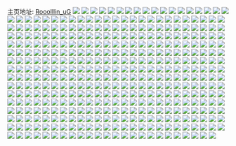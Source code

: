 主页地址: [Rooolllin_uG](https://weibo.com/u/6023566792) 
![](https://wx4.sinaimg.cn/mw2000/006zEgT6ly1gv609zbsg8j61ja0v3ni402.jpg) 
![](https://wx4.sinaimg.cn/mw2000/006zEgT6ly1gv609v9boxj622q1611kx02.jpg) 
![](https://wx4.sinaimg.cn/mw2000/006zEgT6ly1gv609w2urfj60ud0txgzs02.jpg) 
![](https://wx4.sinaimg.cn/mw2000/006zEgT6ly1gv60a8w3mjj31pl31h4qs.jpg) 
![](https://wx4.sinaimg.cn/mw2000/006zEgT6ly1gv60a2w7d4j61gv2m0b2a02.jpg) 
![](https://wx4.sinaimg.cn/mw2000/006zEgT6ly1gv60bnzhvtj61du2gl4qq02.jpg) 
![](https://wx4.sinaimg.cn/mw2000/006zEgT6ly1gv609tw4e6j62c03404qr02.jpg) 
![](https://wx4.sinaimg.cn/mw2000/006zEgT6ly1gv609m9tygj32992uwhdv.jpg) 
![](https://wx4.sinaimg.cn/mw2000/006zEgT6ly1gv609kc3lfj61sa2k2hdu02.jpg) 
![](https://wx4.sinaimg.cn/mw2000/006zEgT6ly1gv609phjgxj61rv2cxkjm02.jpg) 
![](https://wx4.sinaimg.cn/mw2000/006zEgT6ly1gv609spitlj321n2nh4qs.jpg) 
![](https://wx4.sinaimg.cn/mw2000/006zEgT6ly1gv609dttcpj62c03401ky02.jpg) 
![](https://wx4.sinaimg.cn/mw2000/006zEgT6ly1gv609c57juj62c0340npe02.jpg) 
![](https://wx4.sinaimg.cn/mw2000/006zEgT6ly1gv609jc3iij32c0340qv7.jpg) 
![](https://wx4.sinaimg.cn/mw2000/006zEgT6ly1gv609f5xdvj32c0340x6r.jpg) 
![](https://wx4.sinaimg.cn/mw2000/006zEgT6ly1gv609annanj62c0340qv702.jpg) 
![](https://wx4.sinaimg.cn/mw2000/006zEgT6ly1gv609hzhfaj62c0340u0z02.jpg) 
![](https://wx4.sinaimg.cn/mw2000/006zEgT6ly1gv609gp28jj62c0340u0z02.jpg) 
![](https://wx4.sinaimg.cn/mw2000/006zEgT6ly1gv5zolkeojj31eo0qoqqy.jpg) 
![](https://wx4.sinaimg.cn/mw2000/006zEgT6ly1gv5qsr40kgj62c0340x6q02.jpg) 
![](https://wx4.sinaimg.cn/mw2000/006zEgT6ly1gv5khmbj63j60sa1dkqel02.jpg) 
![](https://wx4.sinaimg.cn/mw2000/006zEgT6ly1gv25b48l63j61431o47wh02.jpg) 
![](https://wx4.sinaimg.cn/mw2000/006zEgT6ly1gv25b2stzrj61001i01kx02.jpg) 
![](https://wx4.sinaimg.cn/mw2000/006zEgT6ly1gv25b1wkfhj60xy1exx0g02.jpg) 
![](https://wx4.sinaimg.cn/mw2000/006zEgT6ly1gv25baogt9j61zy2sa4qq02.jpg) 
![](https://wx4.sinaimg.cn/mw2000/006zEgT6ly1gv25btp31ej61hl28e4qq02.jpg) 
![](https://wx4.sinaimg.cn/mw2000/006zEgT6ly1gv15kpnvejj60n01bwqks02.jpg) 
![](https://wx4.sinaimg.cn/mw2000/006zEgT6ly1gv15dy1n72j61mh2fqu0x02.jpg) 
![](https://wx4.sinaimg.cn/mw2000/006zEgT6ly1gv15dwtkh5j61ds22oe8202.jpg) 
![](https://wx4.sinaimg.cn/mw2000/006zEgT6ly1gv15bbn9t6j61mb2fhx6q02.jpg) 
![](https://wx4.sinaimg.cn/mw2000/006zEgT6ly1gv15b8jn9bj61zu2qnkjm02.jpg) 
![](https://wx4.sinaimg.cn/mw2000/006zEgT6ly1gv15dzt4v8j61xj2kp4qq02.jpg) 
![](https://wx4.sinaimg.cn/mw2000/006zEgT6ly1gv15e2duxgj62c0340qv502.jpg) 
![](https://wx4.sinaimg.cn/mw2000/006zEgT6ly1gv0x3zo2pmj60k00nidis02.jpg) 
![](https://wx4.sinaimg.cn/mw2000/006zEgT6ly1gv0nxu4fssj62c03401kz02.jpg) 
![](https://wx4.sinaimg.cn/mw2000/006zEgT6ly1guyuw676vfj61o01o01kx02.jpg) 
![](https://wx4.sinaimg.cn/mw2000/006zEgT6ly1guyuw92xm6j61o01o01kx02.jpg) 
![](https://wx4.sinaimg.cn/mw2000/006zEgT6ly1guyuwb02zej61b01o0qrz02.jpg) 
![](https://wx4.sinaimg.cn/mw2000/006zEgT6ly1guyuwcsqkpj61bi1n2tw702.jpg) 
![](https://wx4.sinaimg.cn/mw2000/006zEgT6ly1guudg7w6xkj61o01o0b2902.jpg) 
![](https://wx4.sinaimg.cn/mw2000/006zEgT6ly1guudg4bqc4j61o01o07wh02.jpg) 
![](https://wx4.sinaimg.cn/mw2000/006zEgT6ly1guudg54iozj61o01o04qp02.jpg) 
![](https://wx4.sinaimg.cn/mw2000/006zEgT6ly1guudi62y4yj61o01o0hdt02.jpg) 
![](https://wx4.sinaimg.cn/mw2000/006zEgT6ly1guudg9m6gnj61o01o07wh02.jpg) 
![](https://wx4.sinaimg.cn/mw2000/006zEgT6ly1guudgb2aw4j61o01o0b2902.jpg) 
![](https://wx4.sinaimg.cn/mw2000/006zEgT6ly1guudghkaymj61o01o07wh02.jpg) 
![](https://wx4.sinaimg.cn/mw2000/006zEgT6ly1guudgfw3rzj61o01o0b2902.jpg) 
![](https://wx4.sinaimg.cn/mw2000/006zEgT6ly1guudgcs6erj61o01o07wh02.jpg) 
![](https://wx4.sinaimg.cn/mw2000/006zEgT6ly1guudgef6hvj61o01o0b2902.jpg) 
![](https://wx4.sinaimg.cn/mw2000/006zEgT6ly1gut622uknoj31051c7k67.jpg) 
![](https://wx4.sinaimg.cn/mw2000/006zEgT6ly1gut621a445j60uq14y14a02.jpg) 
![](https://wx4.sinaimg.cn/mw2000/006zEgT6ly1gusvnntncxj61zz2sie8102.jpg) 
![](https://wx4.sinaimg.cn/mw2000/006zEgT6ly1gusvo3gnuej62c03407wk02.jpg) 
![](https://wx4.sinaimg.cn/mw2000/006zEgT6ly1guqy2svfirj31o01o0e7e.jpg) 
![](https://wx4.sinaimg.cn/mw2000/006zEgT6ly1guo7m6zsq6j61kw2dcb2a02.jpg) 
![](https://wx4.sinaimg.cn/mw2000/006zEgT6ly1guo7m4912tj60rb14zwt202.jpg) 
![](https://wx4.sinaimg.cn/mw2000/006zEgT6ly1guo7m8sejwj60u0190ash02.jpg) 
![](https://wx4.sinaimg.cn/mw2000/006zEgT6ly1guo7ma8hmwj60rs15oe0k02.jpg) 
![](https://wx4.sinaimg.cn/mw2000/006zEgT6ly1gunf9h1tj7j61wg2mokjl02.jpg) 
![](https://wx4.sinaimg.cn/mw2000/006zEgT6ly1gunf92p8ztj61vt2kahdt02.jpg) 
![](https://wx4.sinaimg.cn/mw2000/006zEgT6ly1gunf9cut4lj615s1nbkbf02.jpg) 
![](https://wx4.sinaimg.cn/mw2000/006zEgT6ly1gunf9f2s3pj620u2wlqv502.jpg) 
![](https://wx4.sinaimg.cn/mw2000/006zEgT6ly1gunf9dvmbqj629m30vu0x02.jpg) 
![](https://wx4.sinaimg.cn/mw2000/006zEgT6ly1gunf9b11xzj31zo31ox6p.jpg) 
![](https://wx4.sinaimg.cn/mw2000/006zEgT6ly1gunf97ucnaj615o20f1kx02.jpg) 
![](https://wx4.sinaimg.cn/mw2000/006zEgT6ly1gunf9bwgrbj31un2kjhdt.jpg) 
![](https://wx4.sinaimg.cn/mw2000/006zEgT6ly1gunf8zawl7j61vl2lfkjl02.jpg) 
![](https://wx4.sinaimg.cn/mw2000/006zEgT6ly1gunf9966qbj61wm2uxx6p02.jpg) 
![](https://wx4.sinaimg.cn/mw2000/006zEgT6ly1gunf90vx84j61vb2synpe02.jpg) 
![](https://wx4.sinaimg.cn/mw2000/006zEgT6ly1gunf963f5ij622o340b2a02.jpg) 
![](https://wx4.sinaimg.cn/mw2000/006zEgT6ly1gunf93haffj31ez1vz4pi.jpg) 
![](https://wx4.sinaimg.cn/mw2000/006zEgT6ly1gunf96xngkj61bb1r2axu02.jpg) 
![](https://wx4.sinaimg.cn/mw2000/006zEgT6ly1gunf9g6s48j61pc305u0x02.jpg) 
![](https://wx4.sinaimg.cn/mw2000/006zEgT6ly1gunf91chdaj60ru15rdog02.jpg) 
![](https://wx4.sinaimg.cn/mw2000/006zEgT6ly1gunf99lmp4j30v41dhqd4.jpg) 
![](https://wx4.sinaimg.cn/mw2000/006zEgT6ly1gunf9i94kej62c0340b2902.jpg) 
![](https://wx4.sinaimg.cn/mw2000/006zEgT6ly1gum65okxnzj62c0340e8302.jpg) 
![](https://wx4.sinaimg.cn/mw2000/006zEgT6ly1gum65mdk3kj62c03407wj02.jpg) 
![](https://wx4.sinaimg.cn/mw2000/006zEgT6ly1gum65j2shsj61ue2xxhdu02.jpg) 
![](https://wx4.sinaimg.cn/mw2000/006zEgT6ly1gum2e6mhr8j60n00gj42802.jpg) 
![](https://wx4.sinaimg.cn/mw2000/006zEgT6ly1gult6f983tj60my0bytae02.jpg) 
![](https://wx4.sinaimg.cn/mw2000/006zEgT6ly1gul8orclqaj60n00n0dhe02.jpg) 
![](https://wx4.sinaimg.cn/mw2000/006zEgT6ly1guiuyswdayj30nv0xc7at.jpg) 
![](https://wx4.sinaimg.cn/mw2000/006zEgT6ly1guin039vxbj61ms1m77kd02.jpg) 
![](https://wx4.sinaimg.cn/mw2000/006zEgT6ly1gug1o6sp7qj60n00tq43302.jpg) 
![](https://wx4.sinaimg.cn/mw2000/006zEgT6ly1guf20uhc9ij60k90k9taf02.jpg) 
![](https://wx4.sinaimg.cn/mw2000/006zEgT6ly1guduhya8e0j61bt1kq1kx02.jpg) 
![](https://wx4.sinaimg.cn/mw2000/006zEgT6ly1guduhyrxh2j617t1vw1gd02.jpg) 
![](https://wx4.sinaimg.cn/mw2000/006zEgT6ly1guduhz9xtdj61400u011d02.jpg) 
![](https://wx4.sinaimg.cn/mw2000/006zEgT6ly1guduhzlnlkj61400u0aid02.jpg) 
![](https://wx4.sinaimg.cn/mw2000/006zEgT6ly1gudui0q8grj61400u0aiq02.jpg) 
![](https://wx4.sinaimg.cn/mw2000/006zEgT6ly1gudui0dkffj61hc14015k02.jpg) 
![](https://wx4.sinaimg.cn/mw2000/006zEgT6ly1gudui2ssnnj63402c04qr02.jpg) 
![](https://wx4.sinaimg.cn/mw2000/006zEgT6ly1gudui3j4vfj60uk36lb2902.jpg) 
![](https://wx4.sinaimg.cn/mw2000/006zEgT6ly1gudui52z1bj615o1n6hbq02.jpg) 
![](https://wx4.sinaimg.cn/mw2000/006zEgT6ly1gudui3yz2pj60un1gggzu02.jpg) 
![](https://wx4.sinaimg.cn/mw2000/006zEgT6ly1gudui4e76cj60zi1r3no002.jpg) 
![](https://wx4.sinaimg.cn/mw2000/006zEgT6ly1guczg5udk0j60go0p0ju502.jpg) 
![](https://wx4.sinaimg.cn/mw2000/006zEgT6ly1guco0vaxudj61gk2lfqv502.jpg) 
![](https://wx4.sinaimg.cn/mw2000/006zEgT6ly1guco0wiz6mj61ah2ame8102.jpg) 
![](https://wx4.sinaimg.cn/mw2000/006zEgT6ly1guco0y8ruzj61do2gbnpd02.jpg) 
![](https://wx4.sinaimg.cn/mw2000/006zEgT6ly1guclrkhzbbj616y24d4qp02.jpg) 
![](https://wx4.sinaimg.cn/mw2000/006zEgT6ly1guclrmky42j619s29ge8102.jpg) 
![](https://wx4.sinaimg.cn/mw2000/006zEgT6ly1guclrnfw4jj615l21y1kx02.jpg) 
![](https://wx4.sinaimg.cn/mw2000/006zEgT6ly1gubt9nkjs7j60u0198dp002.jpg) 
![](https://wx4.sinaimg.cn/mw2000/006zEgT6ly1gubt9ofavej60u019cwmv02.jpg) 
![](https://wx4.sinaimg.cn/mw2000/006zEgT6ly1gubs182gx5j61pi2ey1ky02.jpg) 
![](https://wx4.sinaimg.cn/mw2000/006zEgT6ly1gubpi5343oj60n00a3wh602.jpg) 
![](https://wx4.sinaimg.cn/mw2000/006zEgT6ly1gubockrkmij616o1kwqi502.jpg) 
![](https://wx4.sinaimg.cn/mw2000/006zEgT6ly1gu9jov4ncuj622n22n4fv02.jpg) 
![](https://wx4.sinaimg.cn/mw2000/006zEgT6ly1gu9jow3cq7j61yd1ydas702.jpg) 
![](https://wx4.sinaimg.cn/mw2000/006zEgT6ly1gu9jowzw98j6209209qly02.jpg) 
![](https://wx4.sinaimg.cn/mw2000/006zEgT6ly1gu4ubls38nj31o01o04qp.jpg) 
![](https://wx4.sinaimg.cn/mw2000/006zEgT6ly1gu4h61ko2xj30fm0ku75m.jpg) 
![](https://wx4.sinaimg.cn/mw2000/006zEgT6ly1gu4h625g4xj30f80mu0um.jpg) 
![](https://wx4.sinaimg.cn/mw2000/006zEgT6ly1gu4h62p1hqj30hq0nmjt5.jpg) 
![](https://wx4.sinaimg.cn/mw2000/006zEgT6ly1gu4h614rccj30i90obwgc.jpg) 
![](https://wx4.sinaimg.cn/mw2000/006zEgT6ly1gu4h636mavj30fu0l4dha.jpg) 
![](https://wx4.sinaimg.cn/mw2000/006zEgT6ly1gu4h63nyogj30i50o7dh3.jpg) 
![](https://wx4.sinaimg.cn/mw2000/006zEgT6ly1gu4bxghoh9j31o01o0x4h.jpg) 
![](https://wx4.sinaimg.cn/mw2000/006zEgT6ly1gu3vdy3wonj30n0083766.jpg) 
![](https://wx4.sinaimg.cn/mw2000/006zEgT6ly1gu3vdxf3ujj30n009ldhx.jpg) 
![](https://wx4.sinaimg.cn/mw2000/006zEgT6ly1gu3j3y40aej34tc37k7wr.jpg) 
![](https://wx4.sinaimg.cn/mw2000/006zEgT6ly1gu3ca1htzlj34a237kqvb.jpg) 
![](https://wx4.sinaimg.cn/mw2000/006zEgT6ly1gu3j47v2ywj33gg56ob2d.jpg) 
![](https://wx4.sinaimg.cn/mw2000/006zEgT6ly1gu3ccwslmgj33gg56ox6t.jpg) 
![](https://wx4.sinaimg.cn/mw2000/006zEgT6ly1gu3cb8c7w8j356o3gg1l1.jpg) 
![](https://wx4.sinaimg.cn/mw2000/006zEgT6ly1gu3cbv7n6tj356o3ggnph.jpg) 
![](https://wx4.sinaimg.cn/mw2000/006zEgT6ly1gu3j3k09sxj356o3ggqv7.jpg) 
![](https://wx4.sinaimg.cn/mw2000/006zEgT6ly1gu3canhk59j33gg56oqv8.jpg) 
![](https://wx4.sinaimg.cn/mw2000/006zEgT6ly1gu3j4ae07nj31zd2jaqv5.jpg) 
![](https://wx4.sinaimg.cn/mw2000/006zEgT6ly1gu3j4awr7rj30mv0gvgo6.jpg) 
![](https://wx4.sinaimg.cn/mw2000/006zEgT6ly1gu3j4h1f7sj356o3gge84.jpg) 
![](https://wx4.sinaimg.cn/mw2000/006zEgT6ly1gu3j4jra07j334022ou0x.jpg) 
![](https://wx4.sinaimg.cn/mw2000/006zEgT6ly1gu3j4oti2vj34k332wb2c.jpg) 
![](https://wx4.sinaimg.cn/mw2000/006zEgT6ly1gu3j4rq3zrj334022r7wi.jpg) 
![](https://wx4.sinaimg.cn/mw2000/006zEgT6ly1gu3j4u03boj334022o4qq.jpg) 
![](https://wx4.sinaimg.cn/mw2000/006zEgT6ly1gu3j54sz7lj34cy380npl.jpg) 
![](https://wx4.sinaimg.cn/mw2000/006zEgT6ly1gu3j5a1gb8j334s2jq4qr.jpg) 
![](https://wx4.sinaimg.cn/mw2000/006zEgT6ly1gu3j5imh0nj346x2pbx6r.jpg) 
![](https://wx4.sinaimg.cn/mw2000/006zEgT6ly1gu2m56cbkyj31o02yob2a.jpg) 
![](https://wx4.sinaimg.cn/mw2000/006zEgT6ly1gu2m4s60kuj31o02yob2a.jpg) 
![](https://wx4.sinaimg.cn/mw2000/006zEgT6ly1gu19dlvzhkj30ks0ksjse.jpg) 
![](https://wx4.sinaimg.cn/mw2000/006zEgT6ly1gu19dlgxk9j30qd0qdn47.jpg) 
![](https://wx4.sinaimg.cn/mw2000/006zEgT6ly1gu19do0qhyj30rx0ry13f.jpg) 
![](https://wx4.sinaimg.cn/mw2000/006zEgT6ly1gu19dolbfxj30k00k0wh1.jpg) 
![](https://wx4.sinaimg.cn/mw2000/006zEgT6ly1gu19dkji4zj30u00u00vx.jpg) 
![](https://wx4.sinaimg.cn/mw2000/006zEgT6ly1gu19dpizfvj30qa0qatf1.jpg) 
![](https://wx4.sinaimg.cn/mw2000/006zEgT6ly1gtzt3hl1kbj30u00u0n24.jpg) 
![](https://wx4.sinaimg.cn/mw2000/006zEgT6ly1gtun07b10dj318f230avf.jpg) 
![](https://wx4.sinaimg.cn/mw2000/006zEgT6ly1gtun06mus2j30eb0orjv3.jpg) 
![](https://wx4.sinaimg.cn/mw2000/006zEgT6ly1gtun07usyrj30m80wbn35.jpg) 
![](https://wx4.sinaimg.cn/mw2000/006zEgT6ly1gtu72v4078j32c02c0hdt.jpg) 
![](https://wx4.sinaimg.cn/mw2000/006zEgT6ly1gtt9u1084mj30rx0ry13f.jpg) 
![](https://wx4.sinaimg.cn/mw2000/006zEgT6ly1gtt9u18zfsj30ks0ksjse.jpg) 
![](https://wx4.sinaimg.cn/mw2000/006zEgT6ly1gtt9u1npcwj30p90yo0yq.jpg) 
![](https://wx4.sinaimg.cn/mw2000/006zEgT6ly1gtt9u23uw3j30q00yothg.jpg) 
![](https://wx4.sinaimg.cn/mw2000/006zEgT6ly1gtt9u2jpp6j30u0190jxe.jpg) 
![](https://wx4.sinaimg.cn/mw2000/006zEgT6ly1gtt9u08qeej30k00jq3zq.jpg) 
![](https://wx4.sinaimg.cn/mw2000/006zEgT6ly1gtt9u2tzqqj30k00u075m.jpg) 
![](https://wx4.sinaimg.cn/mw2000/006zEgT6ly1gtt9u3bm7pj311w1kwtj8.jpg) 
![](https://wx4.sinaimg.cn/mw2000/006zEgT6ly1gtt9u3khl3j30xc1e0tbx.jpg) 
![](https://wx4.sinaimg.cn/mw2000/006zEgT6ly1gtt9u3wdh3j30sg0iy0vh.jpg) 
![](https://wx4.sinaimg.cn/mw2000/006zEgT6ly1gtt9u45bapj30k00ecdgs.jpg) 
![](https://wx4.sinaimg.cn/mw2000/006zEgT6ly1gtt9u4gkgyj30p00goabt.jpg) 
![](https://wx4.sinaimg.cn/mw2000/006zEgT6ly1gtt9u551gaj315o0rsn31.jpg) 
![](https://wx4.sinaimg.cn/mw2000/006zEgT6ly1gtt9u5v5s2j310g1kwgsw.jpg) 
![](https://wx4.sinaimg.cn/mw2000/006zEgT6ly1gtt9u65vgej31kw11xdjn.jpg) 
![](https://wx4.sinaimg.cn/mw2000/006zEgT6ly1gtt9u6hf4zj30iy0sgq4x.jpg) 
![](https://wx4.sinaimg.cn/mw2000/006zEgT6ly1gtt9u6qyd8j315o0rsmzc.jpg) 
![](https://wx4.sinaimg.cn/mw2000/006zEgT6ly1gtt9u7dlfrj32301e0dy0.jpg) 
![](https://wx4.sinaimg.cn/mw2000/006zEgT6ly1gtt7ujp8s8j310i10inb5.jpg) 
![](https://wx4.sinaimg.cn/mw2000/006zEgT6ly1gtngf446x5j30mw0rgaez.jpg) 
![](https://wx4.sinaimg.cn/mw2000/006zEgT6ly1gthx11gyq6j31751sq1iw.jpg) 
![](https://wx4.sinaimg.cn/mw2000/006zEgT6ly1gthx15vswpj31gi26sb29.jpg) 
![](https://wx4.sinaimg.cn/mw2000/006zEgT6ly1gthx137vcej31jh2b8hdt.jpg) 
![](https://wx4.sinaimg.cn/mw2000/006zEgT6ly1gthx150isaj31cc20h4qp.jpg) 
![](https://wx4.sinaimg.cn/mw2000/006zEgT6ly1gthx13vzmsj31hn28ge81.jpg) 
![](https://wx4.sinaimg.cn/mw2000/006zEgT6ly1gthx125t81j31d221l4qp.jpg) 
![](https://wx4.sinaimg.cn/mw2000/006zEgT6ly1gthx14g80sj31bd1z24qp.jpg) 
![](https://wx4.sinaimg.cn/mw2000/006zEgT6ly1gthtz8k5udj315o206hdt.jpg) 
![](https://wx4.sinaimg.cn/mw2000/006zEgT6ly1gthtzazs0jj315o1ug4qp.jpg) 
![](https://wx4.sinaimg.cn/mw2000/006zEgT6ly1gthtzdq1jhj315o1v0tzq.jpg) 
![](https://wx4.sinaimg.cn/mw2000/006zEgT6ly1gthtzeh2tjj30xc1kbqbp.jpg) 
![](https://wx4.sinaimg.cn/mw2000/006zEgT6ly1gthtz5y3n3j30xc1kb7f2.jpg) 
![](https://wx4.sinaimg.cn/mw2000/006zEgT6ly1gthtzfqk1qj30xc1ka7ft.jpg) 
![](https://wx4.sinaimg.cn/mw2000/006zEgT6ly1gtff4tr9x3j30kt0scwja.jpg) 
![](https://wx4.sinaimg.cn/mw2000/006zEgT6ly1gtff4u3n26j30lr0rrtc7.jpg) 
![](https://wx4.sinaimg.cn/mw2000/006zEgT6ly1gtff4ufit3j30m81110z3.jpg) 
![](https://wx4.sinaimg.cn/mw2000/006zEgT6ly1gtff4v9gjnj30kv0t7n1v.jpg) 
![](https://wx4.sinaimg.cn/mw2000/006zEgT6ly1gtff4teu89j30kq0t10xa.jpg) 
![](https://wx4.sinaimg.cn/mw2000/006zEgT6ly1gtfbu8rthnj31mq2weqv5.jpg) 
![](https://wx4.sinaimg.cn/mw2000/006zEgT6ly1gtfbu9v7v4j31n42x3qv5.jpg) 
![](https://wx4.sinaimg.cn/mw2000/006zEgT6ly1gtfbu7n4mqj32542uckjm.jpg) 
![](https://wx4.sinaimg.cn/mw2000/006zEgT6ly1gtafg5fob6j328k2zf4qr.jpg) 
![](https://wx4.sinaimg.cn/mw2000/006zEgT6ly1gtafg6qs1hj329h30n4qr.jpg) 
![](https://wx4.sinaimg.cn/mw2000/006zEgT6ly1gtafg7oj6cj326n2wvqv6.jpg) 
![](https://wx4.sinaimg.cn/mw2000/006zEgT6ly1gtafg987jrj323y2t9hdu.jpg) 
![](https://wx4.sinaimg.cn/mw2000/006zEgT6ly1gtafgah8tzj32162r97wi.jpg) 
![](https://wx4.sinaimg.cn/mw2000/006zEgT6ly1gtafgb2tuqj31jx1jxe18.jpg) 
![](https://wx4.sinaimg.cn/mw2000/006zEgT6ly1gtafgblecrj31m61m6e42.jpg) 
![](https://wx4.sinaimg.cn/mw2000/006zEgT6ly1gtafgc4zfoj31mv1mv1kx.jpg) 
![](https://wx4.sinaimg.cn/mw2000/006zEgT6ly1gtafg3m3cej31lg1lg1kr.jpg) 
![](https://wx4.sinaimg.cn/mw2000/006zEgT6ly1gtafgcqntvj31o01o01kx.jpg) 
![](https://wx4.sinaimg.cn/mw2000/006zEgT6ly1gtafgd4d7jj31m11m11ej.jpg) 
![](https://wx4.sinaimg.cn/mw2000/006zEgT6ly1gtafgdleqvj31m31m3ayj.jpg) 
![](https://wx4.sinaimg.cn/mw2000/006zEgT6ly1gtafge2cz9j31m31m3b0c.jpg) 
![](https://wx4.sinaimg.cn/mw2000/006zEgT6ly1gtafgeh9mtj31l01l0kft.jpg) 
![](https://wx4.sinaimg.cn/mw2000/006zEgT6ly1gt9lwi32qhj31fz1fzn51.jpg) 
![](https://wx4.sinaimg.cn/mw2000/006zEgT6ly1gt9lwmaki1j31mi1mi1fe.jpg) 
![](https://wx4.sinaimg.cn/mw2000/006zEgT6ly1gt9lwgql9rj30sz0szqau.jpg) 
![](https://wx4.sinaimg.cn/mw2000/006zEgT6ly1gt9lwn6w0vj31xc1xc1kx.jpg) 
![](https://wx4.sinaimg.cn/mw2000/006zEgT6ly1gt9lwo1192j31n21n2hdt.jpg) 
![](https://wx4.sinaimg.cn/mw2000/006zEgT6ly1gt9lwos5pjj30kb0kbtdu.jpg) 
![](https://wx4.sinaimg.cn/mw2000/006zEgT6ly1gt9lwho4bxj3227227x6p.jpg) 
![](https://wx4.sinaimg.cn/mw2000/006zEgT6ly1gt68w5hribj30xd17vk5p.jpg) 
![](https://wx4.sinaimg.cn/mw2000/006zEgT6ly1gt67o1w2mcj30ea0dk0ts.jpg) 
![](https://wx4.sinaimg.cn/mw2000/006zEgT6ly1gt4fdrlih9j30n00ef76u.jpg) 
![](https://wx4.sinaimg.cn/mw2000/006zEgT6ly1gt1l0k0yjhj31zn14bqfg.jpg) 
![](https://wx4.sinaimg.cn/mw2000/006zEgT6ly1gt1l0ja219j31z013yapd.jpg) 
![](https://wx4.sinaimg.cn/mw2000/006zEgT6ly1gt1l0l1ag2j32ge1dqkev.jpg) 
![](https://wx4.sinaimg.cn/mw2000/006zEgT6ly1gt1l0md7e4j32o81i54fv.jpg) 
![](https://wx4.sinaimg.cn/mw2000/006zEgT6ly1gt18cpcphxj30n013b46f.jpg) 
![](https://wx4.sinaimg.cn/mw2000/006zEgT6ly1gszdhbmaq8j30qo0zcdkh.jpg) 
![](https://wx4.sinaimg.cn/mw2000/006zEgT6ly1gszdhbbkbhj30u01ddqep.jpg) 
![](https://wx4.sinaimg.cn/mw2000/006zEgT6ly1gszc5besauj30qo166n62.jpg) 
![](https://wx4.sinaimg.cn/mw2000/006zEgT6ly1gszc5b5akzj31v41v4do8.jpg) 
![](https://wx4.sinaimg.cn/mw2000/006zEgT6ly1gszc5bpom1j311y1e0abf.jpg) 
![](https://wx4.sinaimg.cn/mw2000/006zEgT6ly1gszc5ccji7j30u016gk74.jpg) 
![](https://wx4.sinaimg.cn/mw2000/006zEgT6ly1gszc5cnhihj30u00u040r.jpg) 
![](https://wx4.sinaimg.cn/mw2000/006zEgT6ly1gsr3z1ejmij308o08o3ys.jpg) 
![](https://wx4.sinaimg.cn/mw2000/006zEgT6ly1gsqx4tlty2j308o08o3ys.jpg) 
![](https://wx4.sinaimg.cn/mw2000/006zEgT6ly1gspkryus02j31o01o0kfv.jpg) 
![](https://wx4.sinaimg.cn/mw2000/006zEgT6ly1gsnbooku25j30n006zglz.jpg) 
![](https://wx4.sinaimg.cn/mw2000/006zEgT6ly1gsmj7p21j2j31ka0voqha.jpg) 
![](https://wx4.sinaimg.cn/mw2000/006zEgT6ly1gsm9guy0h5j31jk0q3ai2.jpg) 
![](https://wx4.sinaimg.cn/mw2000/006zEgT6ly1gsk5iz4vfij31dw2gp1ky.jpg) 
![](https://wx4.sinaimg.cn/mw2000/006zEgT6ly1gsk5izy2b6j30ul1idwkm.jpg) 
![](https://wx4.sinaimg.cn/mw2000/006zEgT6ly1gsk5ixv545j311w1vd1ax.jpg) 
![](https://wx4.sinaimg.cn/mw2000/006zEgT6ly1gsk5ixchz3j30er0q879p.jpg) 
![](https://wx4.sinaimg.cn/mw2000/006zEgT6ly1gsirq2z9k7j31o0280npd.jpg) 
![](https://wx4.sinaimg.cn/mw2000/006zEgT6ly1gsirpu510vj31o0280qv5.jpg) 
![](https://wx4.sinaimg.cn/mw2000/006zEgT6ly1gsirpyplckj31o0280npd.jpg) 
![](https://wx4.sinaimg.cn/mw2000/006zEgT6ly1gshxd3gfkmj30hs0no410.jpg) 
![](https://wx4.sinaimg.cn/mw2000/006zEgT6ly1gshjw2wqzij30dv0dvwfm.jpg) 
![](https://wx4.sinaimg.cn/mw2000/006zEgT6ly1gshjgq5qxcj30n01ds7wh.jpg) 
![](https://wx4.sinaimg.cn/mw2000/006zEgT6ly1gsgwkz828ij31o01nb7wh.jpg) 
![](https://wx4.sinaimg.cn/mw2000/006zEgT6ly1gsgwl0gy59j31o01neb29.jpg) 
![](https://wx4.sinaimg.cn/mw2000/006zEgT6ly1gsgwl12yj6j31o01o0e81.jpg) 
![](https://wx4.sinaimg.cn/mw2000/006zEgT6ly1gsfmdt6mtrj30n008qjul.jpg) 
![](https://wx4.sinaimg.cn/mw2000/006zEgT6ly1gsfh3c2ep3j308s08y3z3.jpg) 
![](https://wx4.sinaimg.cn/mw2000/006zEgT6ly1gsfe5l3bbqj30ex0exwfj.jpg) 
![](https://wx4.sinaimg.cn/mw2000/006zEgT6ly1gsfcd9ugslj30ke0ketcc.jpg) 
![](https://wx4.sinaimg.cn/mw2000/006zEgT6ly1gsfcda7l66j30kx0kxq6m.jpg) 
![](https://wx4.sinaimg.cn/mw2000/006zEgT6ly1gsfc0qv33oj30n01fsgxc.jpg) 
![](https://wx4.sinaimg.cn/mw2000/006zEgT6ly1gsfc0qedv5j30n01ftqev.jpg) 
![](https://wx4.sinaimg.cn/mw2000/006zEgT6ly1gsf7x3reylj321p2awkjl.jpg) 
![](https://wx4.sinaimg.cn/mw2000/006zEgT6ly1gsf7x4dv0qj30um0umjvd.jpg) 
![](https://wx4.sinaimg.cn/mw2000/006zEgT6ly1gsdy2gxyjaj30ex0exwfj.jpg) 
![](https://wx4.sinaimg.cn/mw2000/006zEgT6ly1gsaxx4pig6j30k00k0wh5.jpg) 
![](https://wx4.sinaimg.cn/mw2000/006zEgT6ly1gsaox047ytj30sh0q3tch.jpg) 
![](https://wx4.sinaimg.cn/mw2000/006zEgT6ly1gsam776yhpj31400u0tlw.jpg) 
![](https://wx4.sinaimg.cn/mw2000/006zEgT6ly1gs8cx2r7zkj30u00u00yt.jpg) 
![](https://wx4.sinaimg.cn/mw2000/006zEgT6ly1gs8cx5vaehj30u00u0jx7.jpg) 
![](https://wx4.sinaimg.cn/mw2000/006zEgT6ly1gs8cx9i4aqj30vx0u0jy7.jpg) 
![](https://wx4.sinaimg.cn/mw2000/006zEgT6ly1gs7jaecuivj31o01o0kic.jpg) 
![](https://wx4.sinaimg.cn/mw2000/006zEgT6ly1gs4lwg0xazj30k00k042l.jpg) 
![](https://wx4.sinaimg.cn/mw2000/006zEgT6ly1gs439xzowwj32c03401ky.jpg) 
![](https://wx4.sinaimg.cn/mw2000/006zEgT6ly1gs439zfmwaj32c0340qv5.jpg) 
![](https://wx4.sinaimg.cn/mw2000/006zEgT6ly1gs439hvct4j33402c0x6q.jpg) 
![](https://wx4.sinaimg.cn/mw2000/006zEgT6ly1gs439ite9hj324y1liu00.jpg) 
![](https://wx4.sinaimg.cn/mw2000/006zEgT6ly1gs439g0u0mj30dt0duwfm.jpg) 
![](https://wx4.sinaimg.cn/mw2000/006zEgT6ly1gs0ki7v5wnj31fk1fk1kx.jpg) 
![](https://wx4.sinaimg.cn/mw2000/006zEgT6ly1gs0ki9vn12j30vm0vmwjs.jpg) 
![](https://wx4.sinaimg.cn/mw2000/006zEgT6ly1gs0ki0lzpgj326l26lwod.jpg) 
![](https://wx4.sinaimg.cn/mw2000/006zEgT6ly1gs0kird052j31ge1ge4qq.jpg) 
![](https://wx4.sinaimg.cn/mw2000/006zEgT6ly1gry9uz29smj31o01o0hah.jpg) 
![](https://wx4.sinaimg.cn/mw2000/006zEgT6ly1grxn9jgsoyj30mz0qrafh.jpg) 
![](https://wx4.sinaimg.cn/mw2000/006zEgT6ly1grxn9kw52ij30n00vmtk4.jpg) 
![](https://wx4.sinaimg.cn/mw2000/006zEgT6ly1grxn7rxwvbj30n00j07bk.jpg) 
![](https://wx4.sinaimg.cn/mw2000/006zEgT6ly1gruoiw97shj308c08b74g.jpg) 
![](https://wx4.sinaimg.cn/mw2000/006zEgT6ly1grts7a8jvrj32bz2v5x6q.jpg) 
![](https://wx4.sinaimg.cn/mw2000/006zEgT6ly1grmqkme0mjj30kz0rzgro.jpg) 
![](https://wx4.sinaimg.cn/mw2000/006zEgT6ly1grmqkmnpwkj30kx0rwtdq.jpg) 
![](https://wx4.sinaimg.cn/mw2000/006zEgT6ly1grlmpwjtm6j31jk0si77e.jpg) 
![](https://wx4.sinaimg.cn/mw2000/006zEgT6ly1grlmpv3uvoj31jk0siwip.jpg) 
![](https://wx4.sinaimg.cn/mw2000/006zEgT6ly1grfs40qlv3j322k2b4u0x.jpg) 
![](https://wx4.sinaimg.cn/mw2000/006zEgT6ly1grdjcinxmyj304h04hdfs.jpg) 
![](https://wx4.sinaimg.cn/mw2000/006zEgT6ly1gravbecu5dj314p0h5teg.jpg) 
![](https://wx4.sinaimg.cn/mw2000/006zEgT6ly1gravbew0xwj314i0gpah5.jpg) 
![](https://wx4.sinaimg.cn/mw2000/006zEgT6ly1gravbfe6oij31500lm7c6.jpg) 
![](https://wx4.sinaimg.cn/mw2000/006zEgT6ly1gravbfxgjkj314k0h5gpb.jpg) 
![](https://wx4.sinaimg.cn/mw2000/006zEgT6ly1gravbge6bzj314m0he77s.jpg) 
![](https://wx4.sinaimg.cn/mw2000/006zEgT6ly1gravbgx07hj314p0hgaej.jpg) 
![](https://wx4.sinaimg.cn/mw2000/006zEgT6ly1gravbhhtd4j314k0h70vh.jpg) 
![](https://wx4.sinaimg.cn/mw2000/006zEgT6ly1gravbhuw2jj31540hhq5t.jpg) 
![](https://wx4.sinaimg.cn/mw2000/006zEgT6ly1gravbiloirj314t0heqah.jpg) 
![](https://wx4.sinaimg.cn/mw2000/006zEgT6ly1gravbj1m6mj31540h9ahf.jpg) 
![](https://wx4.sinaimg.cn/mw2000/006zEgT6ly1gravbjjtbtj314t0h9qax.jpg) 
![](https://wx4.sinaimg.cn/mw2000/006zEgT6ly1gravbkxd2dj314p0h911c.jpg) 
![](https://wx4.sinaimg.cn/mw2000/006zEgT6ly1gravbdrfwqj31590hgtcj.jpg) 
![](https://wx4.sinaimg.cn/mw2000/006zEgT6ly1gravbm2momj31740gzgns.jpg) 
![](https://wx4.sinaimg.cn/mw2000/006zEgT6ly1gravblaor2j31500h7jtt.jpg) 
![](https://wx4.sinaimg.cn/mw2000/006zEgT6ly1gravbnlg8fj314t0h5ai4.jpg) 
![](https://wx4.sinaimg.cn/mw2000/006zEgT6ly1gravbmioxyj312x0hgn0h.jpg) 
![](https://wx4.sinaimg.cn/mw2000/006zEgT6ly1gravbllfjyj315b0heacw.jpg) 
![](https://wx4.sinaimg.cn/mw2000/006zEgT6ly1gr7oz20rgwj32c01r047w.jpg) 
![](https://wx4.sinaimg.cn/mw2000/006zEgT6ly1gr7oz3m4kqj32c03404ne.jpg) 
![](https://wx4.sinaimg.cn/mw2000/006zEgT6ly1gr7oyymfzpj32c03407ll.jpg) 
![](https://wx4.sinaimg.cn/mw2000/006zEgT6ly1gr7oz0fmn2j30n00lfdmb.jpg) 
![](https://wx4.sinaimg.cn/mw2000/006zEgT6ly1gr7oz0ymh7j30n00la44u.jpg) 
![](https://wx4.sinaimg.cn/mw2000/006zEgT6ly1gr7oz1h1cgj30n00la7bm.jpg) 
![](https://wx4.sinaimg.cn/mw2000/006zEgT6ly1gr2fvz3v6nj329r1iikjl.jpg) 
![](https://wx4.sinaimg.cn/mw2000/006zEgT6ly1gr2fw5btvij32r41tsx6p.jpg) 
![](https://wx4.sinaimg.cn/mw2000/006zEgT6ly1gqye8lruo5j31bl1bltm4.jpg) 
![](https://wx4.sinaimg.cn/mw2000/006zEgT6ly1gqye8mpjhcj32c02c04qp.jpg) 
![](https://wx4.sinaimg.cn/mw2000/006zEgT6ly1gqye8kqyakj32c03404qr.jpg) 
![](https://wx4.sinaimg.cn/mw2000/006zEgT6ly1gqye8heef8j32c0273x6p.jpg) 
![](https://wx4.sinaimg.cn/mw2000/006zEgT6ly1gquz6s65dtj32io1w01kx.jpg) 
![](https://wx4.sinaimg.cn/mw2000/006zEgT6ly1gqqhnxg1mdj30hs0hsgnp.jpg) 
![](https://wx4.sinaimg.cn/mw2000/006zEgT6ly1gqqh2qn82kj314l1p14o8.jpg) 
![](https://wx4.sinaimg.cn/mw2000/006zEgT6ly1gqeo19azpuj32io1w0kjm.jpg) 
![](https://wx4.sinaimg.cn/mw2000/006zEgT6ly1gpjjvp12owj30go0f2gm9.jpg) 
![](https://wx4.sinaimg.cn/mw2000/006zEgT6ly1gpjh47498qj30jo0kmq59.jpg) 
![](https://wx4.sinaimg.cn/mw2000/006zEgT6ly1gp5ep569dmj30u011igrf.jpg) 
![](https://wx4.sinaimg.cn/mw2000/006zEgT6ly1gp5ep15wt0j30u011in2s.jpg) 
![](https://wx4.sinaimg.cn/mw2000/006zEgT6ly1gp5ep3d9tnj30u011ijxt.jpg) 
![](https://wx4.sinaimg.cn/mw2000/006zEgT6ly1gp5ep29in6j31401e0tez.jpg) 
![](https://wx4.sinaimg.cn/mw2000/006zEgT6ly1go28jym5jxj30gc0gcwgl.jpg) 
![](https://wx4.sinaimg.cn/mw2000/006zEgT6ly1go28jzk92mj30c30c30tu.jpg) 
![](https://wx4.sinaimg.cn/mw2000/006zEgT6ly1gmvdvvkx4nj30v91efdmu.jpg) 
![](https://wx4.sinaimg.cn/mw2000/006zEgT6ly1gmqpe7mrxyj30u02b0nln.jpg) 
![](https://wx4.sinaimg.cn/mw2000/006zEgT6ly1gmqpe83h6uj30k00zk0vw.jpg) 
![](https://wx4.sinaimg.cn/mw2000/006zEgT6ly1gmqpe0fborj30u0190473.jpg) 
![](https://wx4.sinaimg.cn/mw2000/006zEgT6ly1gmkqm2za9tj31900u00zw.jpg) 
![](https://wx4.sinaimg.cn/mw2000/006zEgT6ly1gmkqm3nh4bj30fw0tgal5.jpg) 
![](https://wx4.sinaimg.cn/mw2000/006zEgT6ly1gmkqm4hmucj31kl2cvwol.jpg) 
![](https://wx4.sinaimg.cn/mw2000/006zEgT6ly1gmkqm1sgybj356o3gghdt.jpg) 
![](https://wx4.sinaimg.cn/mw2000/006zEgT6ly1gmkqm55o7ej317a1sxdmq.jpg) 
![](https://wx4.sinaimg.cn/mw2000/006zEgT6ly1gmkqm5nfbnj30u0190n28.jpg) 
![](https://wx4.sinaimg.cn/mw2000/006zEgT6ly1gmjhcoszm3j315o0rsq73.jpg) 
![](https://wx4.sinaimg.cn/mw2000/006zEgT6ly1gmjhd528rej31900u0agb.jpg) 
![](https://wx4.sinaimg.cn/mw2000/006zEgT6ly1gmjhd45c08j30or0or7cb.jpg) 
![](https://wx4.sinaimg.cn/mw2000/006zEgT6ly1gmjhd2y5qvj30u0190tef.jpg) 
![](https://wx4.sinaimg.cn/mw2000/006zEgT6ly1gmil7hgj12j30fj0icdj0.jpg) 
![](https://wx4.sinaimg.cn/mw2000/006zEgT6ly1gmig32jziwj31hc0u07cs.jpg) 
![](https://wx4.sinaimg.cn/mw2000/006zEgT6ly1gmig30rd6ej31hc0u0k0n.jpg) 
![](https://wx4.sinaimg.cn/mw2000/006zEgT6ly1gmig31b8vfj31hc0u0dp4.jpg) 
![](https://wx4.sinaimg.cn/mw2000/006zEgT6ly1gmig33awmyj31hc0u0qbb.jpg) 
![](https://wx4.sinaimg.cn/mw2000/006zEgT6ly1gmhoij10yuj30qj13pgpz.jpg) 
![](https://wx4.sinaimg.cn/mw2000/006zEgT6ly1gmhamp2ec8j314b0n0q63.jpg) 
![](https://wx4.sinaimg.cn/mw2000/006zEgT6ly1gmhampdhc1j314i0n0423.jpg) 
![](https://wx4.sinaimg.cn/mw2000/006zEgT6ly1gmhampleirj314m0n0n0w.jpg) 
![](https://wx4.sinaimg.cn/mw2000/006zEgT6ly1gmhamq9iu3j314f0n00w8.jpg) 
![](https://wx4.sinaimg.cn/mw2000/006zEgT6ly1gmhamq1yccj30jw0d7dgw.jpg) 
![](https://wx4.sinaimg.cn/mw2000/006zEgT6ly1gmhamoskzpj30ku0dlgmp.jpg) 
![](https://wx4.sinaimg.cn/mw2000/006zEgT6ly1gmh90g5h5qj30iz0sgaca.jpg) 
![](https://wx4.sinaimg.cn/mw2000/006zEgT6ly1gmh7pjh0cej31o01o01kx.jpg) 
![](https://wx4.sinaimg.cn/mw2000/006zEgT6ly1gmgmzu3ku6j312c0kewif.jpg) 
![](https://wx4.sinaimg.cn/mw2000/006zEgT6ly1gmgmzueplkj31480khn0j.jpg) 
![](https://wx4.sinaimg.cn/mw2000/006zEgT6ly1gmgmzuodttj314t0lf76n.jpg) 
![](https://wx4.sinaimg.cn/mw2000/006zEgT6ly1gmgmzw8w2sj313h0l6n1t.jpg) 
![](https://wx4.sinaimg.cn/mw2000/006zEgT6ly1gmgmzwnq7dj31460ldn2l.jpg) 
![](https://wx4.sinaimg.cn/mw2000/006zEgT6ly1gmgmzxbwpnj31400kpdky.jpg) 
![](https://wx4.sinaimg.cn/mw2000/006zEgT6ly1gmgmztsknpj314j0ledkj.jpg) 
![](https://wx4.sinaimg.cn/mw2000/006zEgT6ly1gmgmzxqb13j314m0lfn2a.jpg) 
![](https://wx4.sinaimg.cn/mw2000/006zEgT6ly1gmgmzxzrkcj313q0l4dkk.jpg) 
![](https://wx4.sinaimg.cn/mw2000/006zEgT6ly1gmgmzyg4ubj313g0kp42t.jpg) 
![](https://wx4.sinaimg.cn/mw2000/006zEgT6ly1gmgmzysaytj313y0litb1.jpg) 
![](https://wx4.sinaimg.cn/mw2000/006zEgT6ly1gmgcnlv9y4j30u011jgoh.jpg) 
![](https://wx4.sinaimg.cn/mw2000/006zEgT6ly1gmg1leiv78j30g00sgjuc.jpg) 
![](https://wx4.sinaimg.cn/mw2000/006zEgT6ly1gmg1lfd65mj30zk0tqq6w.jpg) 
![](https://wx4.sinaimg.cn/mw2000/006zEgT6ly1gmfwbylfx3j30hs0hsjsn.jpg) 
![](https://wx4.sinaimg.cn/mw2000/006zEgT6ly1gmfk0i85a5j30e80e8753.jpg) 
![](https://wx4.sinaimg.cn/mw2000/006zEgT6ly1gmfjz5t9ndj312w0lw0x5.jpg) 
![](https://wx4.sinaimg.cn/mw2000/006zEgT6ly1gm9mj6idcpj30rv0jetar.jpg) 
![](https://wx4.sinaimg.cn/mw2000/006zEgT6ly1gm7za0m6zwj30ln0ey402.jpg) 
![](https://wx4.sinaimg.cn/mw2000/006zEgT6ly1gm6sqby1vrj30go0gojs2.jpg) 
![](https://wx4.sinaimg.cn/mw2000/006zEgT6ly1gm5ktpunqaj30jn0jndhm.jpg) 
![](https://wx4.sinaimg.cn/mw2000/006zEgT6ly1gm13heodzej30jo0kmq59.jpg) 
![](https://wx4.sinaimg.cn/mw2000/006zEgT6ly1glryh28td3j30gi0giabj.jpg) 
![](https://wx4.sinaimg.cn/mw2000/006zEgT6ly1glj4y7gcyyj30u10u0jw0.jpg) 
![](https://wx4.sinaimg.cn/mw2000/006zEgT6ly1glgpgttgxhj30c70b2wf4.jpg) 
![](https://wx4.sinaimg.cn/mw2000/006zEgT6ly1glg4rcniq5j30u00u0n1r.jpg) 
![](https://wx4.sinaimg.cn/mw2000/006zEgT6ly1glfl4i8vryj30mk0f0q63.jpg) 
![](https://wx4.sinaimg.cn/mw2000/006zEgT6ly1glfj01jmhsj30qw06475e.jpg) 
![](https://wx4.sinaimg.cn/mw2000/006zEgT6ly1gleiwan00pj30u01t0why.jpg) 
![](https://wx4.sinaimg.cn/mw2000/006zEgT6ly1glbkmmxwu8j30u01fugrx.jpg) 
![](https://wx4.sinaimg.cn/mw2000/006zEgT6ly1glawnangu5j30u08tq4qq.jpg) 
![](https://wx4.sinaimg.cn/mw2000/006zEgT6ly1gl5u5jrq8wj31900u044s.jpg) 
![](https://wx4.sinaimg.cn/mw2000/006zEgT6ly1gl5u5nt0bpj31900u0wlw.jpg) 
![](https://wx4.sinaimg.cn/mw2000/006zEgT6ly1gl5u5o59vmj31900u0jxt.jpg) 
